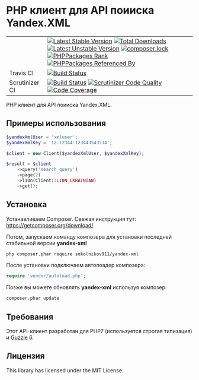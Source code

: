 PHP клиент для API поииска Yandex.XML
=====================================

|  |  |
|----------------|--------------------------------------------------------------------------------------------------------------------------------------------------------------------------------------------------------------------------------------------------------------------------------------------------------------------------------------------------------------------------------------------------------------------------------------------------------------------------------------------------------------------------------------------------------------------------------------------------------------------------------------------------------------------------------------------------------------------------------------------------------------------------------------------------------------------------------------------------------------------------------------------------------------------------------------------------------------------------------------------|
|  | [![Latest Stable Version](https://poser.pugx.org/sokolnikov911/yandex-xml/v/stable)](https://packagist.org/packages/sokolnikov911/yandex-xml) [![Total Downloads](https://poser.pugx.org/sokolnikov911/yandex-xml/downloads)](https://packagist.org/packages/sokolnikov911/yandex-xml) [![Latest Unstable Version](https://poser.pugx.org/sokolnikov911/yandex-xml/v/unstable)](https://packagist.org/packages/sokolnikov911/yandex-xml) [![composer.lock](https://poser.pugx.org/sokolnikov911/yandex-xml/composerlock)](https://packagist.org/packages/sokolnikov911/yandex-xml) [![PHPPackages Rank](http://phppackages.org/p/sokolnikov911/yandex-xml/badge/rank.svg)](http://phppackages.org/p/sokolnikov911/yandex-xml) [![PHPPackages Referenced By](http://phppackages.org/p/sokolnikov911/yandex-xml/badge/referenced-by.svg)](http://phppackages.org/p/sokolnikov911/yandex-xml) |
| Travis CI | [![Build Status](https://travis-ci.org/sokolnikov911/yandex-xml.svg?branch=master)](https://travis-ci.org/sokolnikov911/yandex-xml) |
| Scrutinizer CI | [![Build Status](https://scrutinizer-ci.com/g/sokolnikov911/yandex-xml/badges/build.png?b=master)](https://scrutinizer-ci.com/g/sokolnikov911/yandex-xml/build-status/master) [![Scrutinizer Code Quality](https://scrutinizer-ci.com/g/sokolnikov911/yandex-xml/badges/quality-score.png?b=master)](https://scrutinizer-ci.com/g/sokolnikov911/yandex-xml/?branch=master) [![Code Coverage](https://scrutinizer-ci.com/g/sokolnikov911/yandex-xml/badges/coverage.png?b=master)](https://scrutinizer-ci.com/g/sokolnikov911/yandex-xml/?branch=master) |


PHP клиент для API поииска Yandex.XML.


## Примеры использования

```php
$yandexXmlUser = 'xmluser';
$yandexXmlKey = '12.12344:123443543534';

$client = new Client($yandexXmlUser, $yandexXmlKey);

$result = $client
    ->query('search query')
    ->page(2)
    ->l10n(Client::L10N_UKRAINIAN)
    ->get();
```

## Установка

Устанавливаем Composer. Свежая инструкция тут: https://getcomposer.org/download/


Потом, запускаем команду композера для установки последней стабильной версии **yandex-xml**

```bash
php composer.phar require sokolnikov911/yandex-xml
```

После установки подключаем автолоадер композера:

```php
require 'vendor/autoload.php';
```

Позже вы можете обновлять **yandex-xml** используя композер:

 ```bash
composer.phar update
 ```
 
 
## Требования

Этот API-клиент разработан для PHP7 (используется строгая типизация) и [Guzzle](https://github.com/guzzle/guzzle) 6.


## Лицензия

This library has licensed under the MIT License.